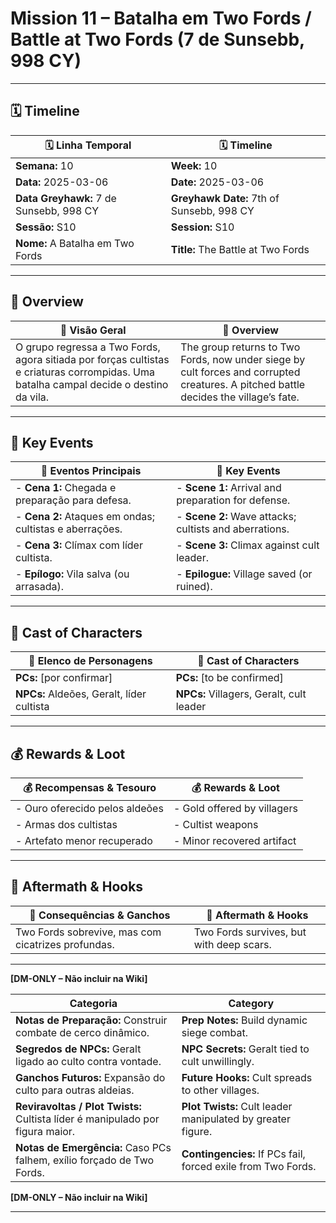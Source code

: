 # Mission 11 – Batalha em Two Fords / Battle at Two Fords (7 de Sunsebb, 998 CY)

---

## 🗓 Timeline
| 🗓 Linha Temporal | 🗓 Timeline |
|-------------------|------------|
| **Semana:** 10 | **Week:** 10 |
| **Data:** 2025-03-06 | **Date:** 2025-03-06 |
| **Data Greyhawk:** 7 de Sunsebb, 998 CY | **Greyhawk Date:** 7th of Sunsebb, 998 CY |
| **Sessão:** S10 | **Session:** S10 |
| **Nome:** A Batalha em Two Fords | **Title:** The Battle at Two Fords |

---

## 📖 Overview
| 📖 Visão Geral | 📖 Overview |
|----------------|------------|
| O grupo regressa a Two Fords, agora sitiada por forças cultistas e criaturas corrompidas. Uma batalha campal decide o destino da vila. | The group returns to Two Fords, now under siege by cult forces and corrupted creatures. A pitched battle decides the village’s fate. |

---

## 🎲 Key Events
| 🎲 Eventos Principais | 🎲 Key Events |
|-----------------------|--------------|
| - **Cena 1:** Chegada e preparação para defesa. | - **Scene 1:** Arrival and preparation for defense. |
| - **Cena 2:** Ataques em ondas; cultistas e aberrações. | - **Scene 2:** Wave attacks; cultists and aberrations. |
| - **Cena 3:** Clímax com líder cultista. | - **Scene 3:** Climax against cult leader. |
| - **Epílogo:** Vila salva (ou arrasada). | - **Epilogue:** Village saved (or ruined). |

---

## 👥 Cast of Characters
| 👥 Elenco de Personagens | 👥 Cast of Characters |
|--------------------------|-----------------------|
| **PCs:** [por confirmar] | **PCs:** [to be confirmed] |
| **NPCs:** Aldeões, Geralt, líder cultista | **NPCs:** Villagers, Geralt, cult leader |

---

## 💰 Rewards & Loot
| 💰 Recompensas & Tesouro | 💰 Rewards & Loot |
|--------------------------|-------------------|
| - Ouro oferecido pelos aldeões | - Gold offered by villagers |
| - Armas dos cultistas | - Cultist weapons |
| - Artefato menor recuperado | - Minor recovered artifact |

---

## 🧭 Aftermath & Hooks
| 🧭 Consequências & Ganchos | 🧭 Aftermath & Hooks |
|----------------------------|----------------------|
| Two Fords sobrevive, mas com cicatrizes profundas. | Two Fords survives, but with deep scars. |

---

**[DM-ONLY – Não incluir na Wiki]**

| Categoria | Category |
|-----------|----------|
| **Notas de Preparação:** Construir combate de cerco dinâmico. | **Prep Notes:** Build dynamic siege combat. |
| **Segredos de NPCs:** Geralt ligado ao culto contra vontade. | **NPC Secrets:** Geralt tied to cult unwillingly. |
| **Ganchos Futuros:** Expansão do culto para outras aldeias. | **Future Hooks:** Cult spreads to other villages. |
| **Reviravoltas / Plot Twists:** Cultista líder é manipulado por figura maior. | **Plot Twists:** Cult leader manipulated by greater figure. |
| **Notas de Emergência:** Caso PCs falhem, exílio forçado de Two Fords. | **Contingencies:** If PCs fail, forced exile from Two Fords. |

**[DM-ONLY – Não incluir na Wiki]**

---
